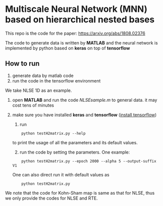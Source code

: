 # Multiscale Neural Network (MNN) based on hierarchical nested bases
This repo is the code for the paper: https://arxiv.org/abs/1808.02376

The code to generate data is written by __MATLAB__ and the neural network is implemented by python based on __keras__ on top of __tensorflow__

## How to run
1. generate data by matlab code
2. run the code in the tensorflow environment 

We take NLSE 1D as an example.

1. open __MATLAB__ and run the code _NLSEsample.m_ to general data. 
   it may cost tens of minutes
2. make sure you have installed __keras__ and __tensorflow__ ([install tensorflow](https://www.tensorflow.org/install/))
	1. run
	```
		python testH2matrix.py --help  
	```
	to print the usage of all the parameters and its default values.
	
	2. run the code by setting the parameters. One example:
	```
		python testH2matrix.py --epoch 2000 --alpha 5 --output-suffix V1
	```
	One can also direct run it with default values as
	```
		python testH2matrix.py
	```


We note that the code for Kohn-Sham map is same as that for NLSE, thus we only provide the codes for NLSE and RTE.
